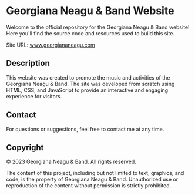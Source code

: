 # Georgiana Neagu & Band Website

Welcome to the official repository for the Georgiana Neagu & Band website! Here you'll find the source code and resources used to build this site.

Site URL: www.georgiananeagu.com

## Description

This website was created to promote the music and activities of the Georgiana Neagu & Band. The site was developed from scratch using HTML, CSS, and JavaScript to provide an interactive and engaging experience for visitors.


## Contact

For questions or suggestions, feel free to contact me at any time.

## Copyright

© 2023 Georgiana Neagu & Band. All rights reserved.

The content of this project, including but not limited to text, graphics, and code, is the property of Georgiana Neagu & Band. Unauthorized use or reproduction of the content without permission is strictly prohibited.

